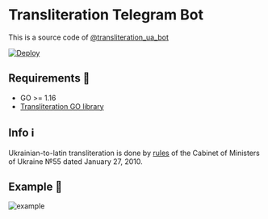 # Transliteration Telegram Bot

This is a source code of [@transliteration_ua_bot](https://t.me/transliteration_ua_bot)

[![Deploy](https://www.herokucdn.com/deploy/button.png)](https://heroku.com/deploy)

## Requirements 🧐

* GO >= 1.16
* [Transliteration GO library](https://github.com/fre5h/transliteration-go)

## Info ℹ️

Ukrainian-to-latin transliteration is done by [rules](https://zakon.rada.gov.ua/laws/show/55-2010-%D0%BF#Text) of the Cabinet of Ministers of Ukraine №55 dated January 27, 2010.

## Example 👀

![example](https://github.com/fre5h/transliteration-telegram-bot/blob/main/example.gif)

